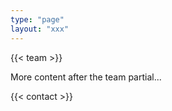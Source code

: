 ```yaml
---
type: "page"
layout: "xxx"
---
```


{{< team >}}

More content after the team partial...


{{< contact >}}